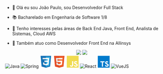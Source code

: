 - 👋 Olá eu sou João Paulo, sou Desenvolvedor Full Stack
- 📚 Bacharelado em Engenharia de Software 1/8
- 👀 Tenho interesses pelas áreas de Back End Java, Front End, Analista de Sistemas, Cloud AWS

- 🌱 Também atuo como Desenvolvedor Front End na Allinsys


<!---
JoaopauloDevJ/JoaopauloDevJ is a ✨ special ✨ repository because its `README.md` (this file) appears on your GitHub profile.
You can click the Preview link to take a look at your changes.
--->


<div align='center'>
    <img height='175px' src="https://github-readme-stats.vercel.app/api?username=JoaopauloDevJ&show_icons=true&theme=dracula&include_all_commits=true&count_private=true" />
    <img height='175px' src="https://github-readme-stats.vercel.app/api/top-langs/?username=JoaopauloDevJ&layout=compact&langs_count=7&theme=dracula" />
</div>

<div display='flex' justify-content='space-between' align-items='center'>
    <img height='44px' src='https://logos-world.net/wp-content/uploads/2022/07/Java-Logo.png' alt='Java' />
    <img height='40px' src='https://www.javadevjournal.com/wp-content/uploads/2018/02/spring-icon-200x196.png' alt='Spring' />
    <img height='40px' src='https://raw.githubusercontent.com/devicons/devicon/master/icons/css3/css3-original.svg' alt='CSS' />
    <img height='40px' src='https://raw.githubusercontent.com/devicons/devicon/master/icons/html5/html5-original.svg' alt='HTML' />
    <img height='40px' src='https://raw.githubusercontent.com/devicons/devicon/master/icons/javascript/javascript-plain.svg' alt='Javascript' />
    <img height='40px' src='https://upload.wikimedia.org/wikipedia/commons/thumb/a/a7/React-icon.svg/1200px-React-icon.svg.png' alt='React' />
    <img height='40px' src='https://raw.githubusercontent.com/devicons/devicon/master/icons/typescript/typescript-plain.svg' alt='Typescript'/>
    <img height='35px' src='https://upload.wikimedia.org/wikipedia/commons/thumb/9/95/Vue.js_Logo_2.svg/1200px-Vue.js_Logo_2.svg.png' alt='VueJS' />
</div>
